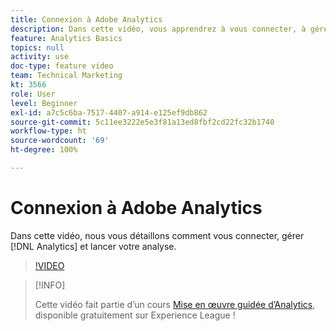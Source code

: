 ```yaml
---
title: Connexion à Adobe Analytics
description: Dans cette vidéo, vous apprendrez à vous connecter, à gérer Analytics et à commencer votre analyse.
feature: Analytics Basics
topics: null
activity: use
doc-type: feature video
team: Technical Marketing
kt: 3566
role: User
level: Beginner
exl-id: a7c5c6ba-7517-4407-a914-e125ef9db862
source-git-commit: 5c11ee3222e5e3f81a13ed8fbf2cd22fc32b1740
workflow-type: ht
source-wordcount: '69'
ht-degree: 100%

---
```


# Connexion à Adobe Analytics

Dans cette vidéo, nous vous détaillons comment vous connecter, gérer [!DNL Analytics] et lancer votre analyse.

>[!VIDEO](https://video.tv.adobe.com/v/28771/?quality=12)

>[!INFO]
>
> Cette vidéo fait partie d’un cours [Mise en œuvre guidée d’Analytics](https://experienceleague.adobe.com/?recommended=Analytics-D-1-2019.1), disponible gratuitement sur Experience League !